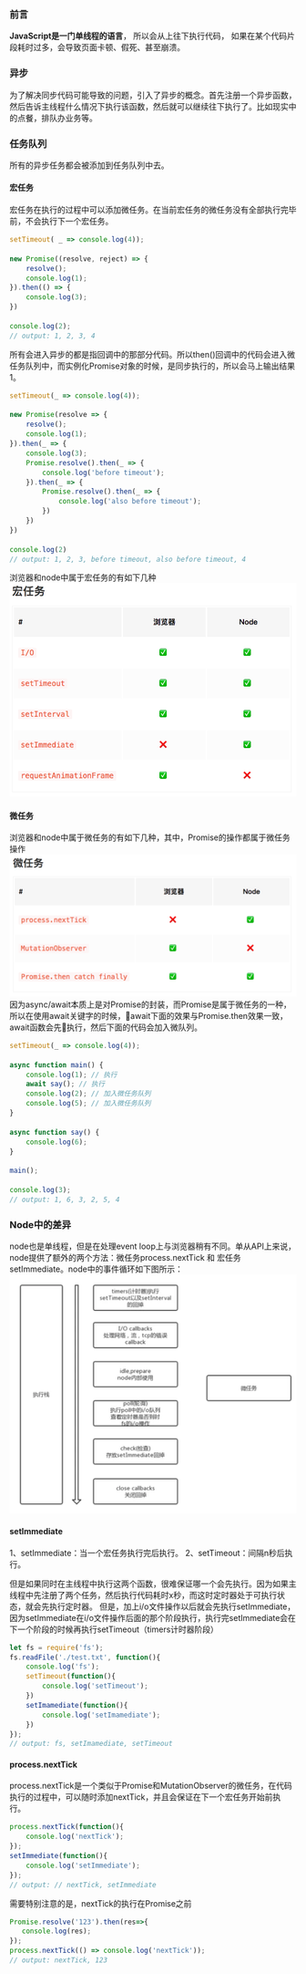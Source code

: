 ### 前言
**JavaScript是一门单线程的语言**，
所以会从上往下执行代码，
如果在某个代码片段耗时过多，会导致页面卡顿、假死、甚至崩溃。

### 异步
为了解决同步代码可能导致的问题，引入了异步的概念。首先注册一个异步函数，然后告诉主线程什么情况下执行该函数，然后就可以继续往下执行了。比如现实中的点餐，排队办业务等。

### 任务队列
所有的异步任务都会被添加到任务队列中去。

#### 宏任务
宏任务在执行的过程中可以添加微任务。在当前宏任务的微任务没有全部执行完毕前，不会执行下一个宏任务。
```js
setTimeout( _ => console.log(4));

new Promise((resolve, reject) => {
    resolve();
    console.log(1);
}).then(() => {
    console.log(3);
})

console.log(2);
// output: 1, 2, 3, 4
```
所有会进入异步的都是指回调中的那部分代码。所以then()回调中的代码会进入微任务队列中，而实例化Promise对象的时候，是同步执行的，所以会马上输出结果1。

```js
setTimeout(_ => console.log(4));

new Promise(resolve => {
    resolve();
    console.log(1);
}).then(_ => {
    console.log(3);
    Promise.resolve().then(_ => {
        console.log('before timeout');
    }).then(_ => {
        Promise.resolve().then(_ => {
            console.log('also before timeout');
        })
    })
})

console.log(2)
// output: 1, 2, 3, before timeout, also before timeout, 4
```
浏览器和node中属于宏任务的有如下几种
![宏任务](../image/task-01.png)

#### 微任务
浏览器和node中属于微任务的有如下几种，其中，Promise的操作都属于微任务操作
![微任务](../image/micro-task.png)
因为async/await本质上是对Promise的封装，而Promise是属于微任务的一种，所以在使用await关键字的时候，await下面的效果与Promise.then效果一致，await函数会先执行，然后下面的代码会加入微队列。
```js
setTimeout(_ => console.log(4));

async function main() {
    console.log(1); // 执行
    await say(); // 执行
    console.log(2); // 加入微任务队列
    console.log(5); // 加入微任务队列
}

async function say() {
    console.log(6);
}

main();

console.log(3);
// output: 1, 6, 3, 2, 5, 4 
```
### Node中的差异
node也是单线程，但是在处理event loop上与浏览器稍有不同。单从API上来说，node提供了额外的两个方法：微任务process.nextTick 和 宏任务 setImmediate。node中的事件循环如下图所示：
![event loop](../image/node-event-loop.png)

#### setImmediate
1、setImmediate：当一个宏任务执行完后执行。
2、setTimeout：间隔n秒后执行。

但是如果同时在主线程中执行这两个函数，很难保证哪一个会先执行。因为如果主线程中先注册了两个任务，然后执行代码耗时x秒，而这时定时器处于可执行状态，就会先执行定时器。
但是，加上i/o文件操作以后就会先执行setImmediate，因为setImmediate在i/o文件操作后面的那个阶段执行，执行完setImmediate会在下一个阶段的时候再执行setTimeout（timers计时器阶段）
```js
let fs = require('fs');
fs.readFile('./test.txt', function(){
    console.log('fs');
    setTimeout(function(){
        console.log('setTimeout');
    })
    setImamediate(function(){
        console.log('setImamediate');
    })
});
// output: fs, setImamediate, setTimeout
```

#### process.nextTick
process.nextTick是一个类似于Promise和MutationObserver的微任务，在代码执行的过程中，可以随时添加nextTick，并且会保证在下一个宏任务开始前执行。
```js
process.nextTick(function(){
    console.log('nextTick');
});
setImmediate(function(){
    console.log('setImmediate');
});
// output: // nextTick, setImmediate
```

需要特别注意的是，nextTick的执行在Promise之前
```js
Promise.resolve('123').then(res=>{
   console.log(res);   
});
process.nextTick(() => console.log('nextTick'));
// output: nextTick, 123
```
